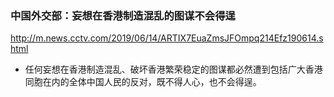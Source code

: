 ### 中国外交部：妄想在香港制造混乱的图谋不会得逞
http://m.news.cctv.com/2019/06/14/ARTIX7EuaZmsJFOmpq214Efz190614.shtml
- 任何妄想在香港制造混乱、破坏香港繁荣稳定的图谋都必然遭到包括广大香港同胞在内的全体中国人民的反对，既不得人心，也不会得逞。